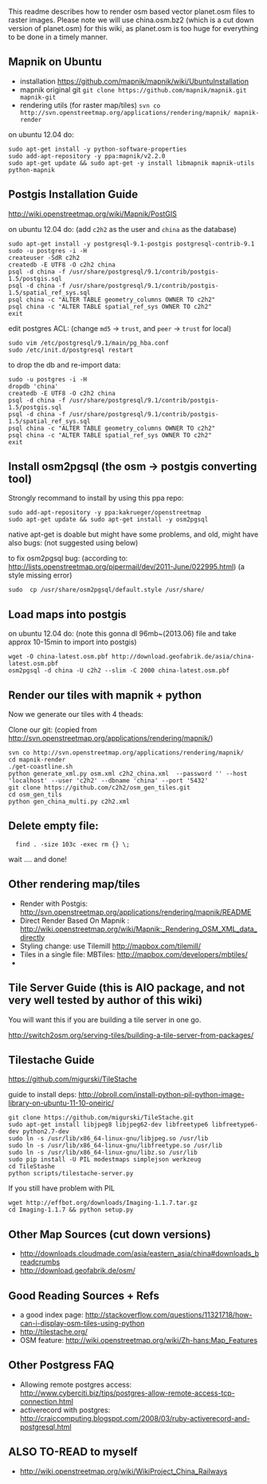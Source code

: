 This readme describes how to render osm based vector planet.osm files to raster images. Please note we will use china.osm.bz2 (which is a cut down version of planet.osm) for this wiki, as planet.osm is too huge for everything to be done in a timely manner.

Mapnik on Ubuntu 
--------------------------
* installation https://github.com/mapnik/mapnik/wiki/UbuntuInstallation
* mapnik original git `git clone https://github.com/mapnik/mapnik.git mapnik-git`
* rendering utils (for raster map/tiles) `svn co http://svn.openstreetmap.org/applications/rendering/mapnik/ mapnik-render`

on ubuntu 12.04 do:

    sudo apt-get install -y python-software-properties
    sudo add-apt-repository -y ppa:mapnik/v2.2.0
    sudo apt-get update && sudo apt-get -y install libmapnik mapnik-utils python-mapnik

Postgis Installation Guide
---------------------------------------------------
http://wiki.openstreetmap.org/wiki/Mapnik/PostGIS

on ubuntu 12.04 do: (add `c2h2` as the user and `china` as the database)

    sudo apt-get install -y postgresql-9.1-postgis postgresql-contrib-9.1
    sudo -u postgres -i -H
    createuser -SdR c2h2
    createdb -E UTF8 -O c2h2 china
    psql -d china -f /usr/share/postgresql/9.1/contrib/postgis-1.5/postgis.sql
    psql -d china -f /usr/share/postgresql/9.1/contrib/postgis-1.5/spatial_ref_sys.sql
    psql china -c "ALTER TABLE geometry_columns OWNER TO c2h2"
    psql china -c "ALTER TABLE spatial_ref_sys OWNER TO c2h2"
    exit  

edit postgres ACL: (change `md5` -> `trust`, and `peer` -> `trust` for local)

    sudo vim /etc/postgresql/9.1/main/pg_hba.conf 
    sudo /etc/init.d/postgresql restart 

to drop the db and re-import data:

    sudo -u postgres -i -H
    dropdb 'china'
    createdb -E UTF8 -O c2h2 china
    psql -d china -f /usr/share/postgresql/9.1/contrib/postgis-1.5/postgis.sql
    psql -d china -f /usr/share/postgresql/9.1/contrib/postgis-1.5/spatial_ref_sys.sql
    psql china -c "ALTER TABLE geometry_columns OWNER TO c2h2"
    psql china -c "ALTER TABLE spatial_ref_sys OWNER TO c2h2"
    exit

Install osm2pgsql (the osm -> postgis converting tool)
------------------------------------------------------------------------------------

Strongly recommand to install by using this ppa repo:

    sudo add-apt-repository -y ppa:kakrueger/openstreetmap
    sudo apt-get update && sudo apt-get install -y osm2pgsql

native apt-get is doable but might have some problems, and old, might have also bugs: (not suggested using below)

to fix osm2pgsql bug: (according to: http://lists.openstreetmap.org/pipermail/dev/2011-June/022995.html) (a style missing error)

    sudo  cp /usr/share/osm2pgsql/default.style /usr/share/

Load maps into postgis
----------------------------------

on ubuntu 12.04 do: (note this gonna dl 96mb~(2013.06) file and take approx 10-15min to import into postgis)

    wget -O china-latest.osm.pbf http://download.geofabrik.de/asia/china-latest.osm.pbf 
    osm2pgsql -d china -U c2h2 --slim -C 2000 china-latest.osm.pbf


Render our tiles with mapnik + python
-------------------------------------------------------
Now we generate our tiles with 4 theads:

Clone our git: (copied from http://svn.openstreetmap.org/applications/rendering/mapnik/)

    svn co http://svn.openstreetmap.org/applications/rendering/mapnik/ 
    cd mapnik-render
    ./get-coastline.sh
    python generate_xml.py osm.xml c2h2_china.xml  --password '' --host 'localhost' --user 'c2h2' --dbname 'china' --port '5432'
    git clone https://github.com/c2h2/osm_gen_tiles.git
    cd osm_gen_tils
    python gen_china_multi.py c2h2.xml


Delete empty file:  
-------------------------------------------------------    
      find . -size 103c -exec rm {} \;

    
wait .... and done!

Other rendering map/tiles
-----------------------------------------------
* Render with Postgis: http://svn.openstreetmap.org/applications/rendering/mapnik/README
* Direct Render Based On Mapnik : http://wiki.openstreetmap.org/wiki/Mapnik:_Rendering_OSM_XML_data_directly
* Styling change: use Tilemill http://mapbox.com/tilemill/
* Tiles in a single file: MBTiles: http://mapbox.com/developers/mbtiles/
* 

Tile Server Guide  (this is AIO package, and not very well tested by author of this wiki)
---------------------------------------------------------------------------------------------------------------------------------------
You will want this if you are building a tile server in one go.

http://switch2osm.org/serving-tiles/building-a-tile-server-from-packages/

Tilestache Guide
------------------------
https://github.com/migurski/TileStache

guide to install deps: http://obroll.com/install-python-pil-python-image-library-on-ubuntu-11-10-oneiric/

    git clone https://github.com/migurski/TileStache.git
    sudo apt-get install libjpeg8 libjpeg62-dev libfreetype6 libfreetype6-dev python2.7-dev
    sudo ln -s /usr/lib/x86_64-linux-gnu/libjpeg.so /usr/lib
    sudo ln -s /usr/lib/x86_64-linux-gnu/libfreetype.so /usr/lib
    sudo ln -s /usr/lib/x86_64-linux-gnu/libz.so /usr/lib
    sudo pip install -U PIL modestmaps simplejson werkzeug
    cd TileStashe
    python scripts/tilestache-server.py


If you still have problem with PIL
    
    wget http://effbot.org/downloads/Imaging-1.1.7.tar.gz
    cd Imaging-1.1.7 && python setup.py

Other Map Sources (cut down versions)
-----------------------------------------------
* http://downloads.cloudmade.com/asia/eastern_asia/china#downloads_breadcrumbs
* http://download.geofabrik.de/osm/


Good Reading Sources + Refs
----------------------------------
* a good index page: http://stackoverflow.com/questions/11321718/how-can-i-display-osm-tiles-using-python
* http://tilestache.org/
* OSM feature: http://wiki.openstreetmap.org/wiki/Zh-hans:Map_Features

Other Postgress FAQ
--------------------------------
* Allowing remote postgres access: http://www.cyberciti.biz/tips/postgres-allow-remote-access-tcp-connection.html
* activerecord with postgres: http://craiccomputing.blogspot.com/2008/03/ruby-activerecord-and-postgresql.html

ALSO TO-READ to myself
----------------------
* http://wiki.openstreetmap.org/wiki/WikiProject_China_Railways

